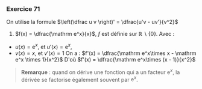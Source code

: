### Exercice 71

On utilise la formule  $\left(\dfrac u v \right)' = \dfrac{u'v - uv'}{v^2}$


1. $f(x) = \dfrac{\mathrm e^x}{x}$, $f$ est définie sur $\mathbb R\backslash \{0\}$.
Avec :
* $u(x)=\mathrm e^x$, et $u'(x)=\mathrm e^x$,
* $v(x)=x$, et $v'(x)=1$
On a : $f'(x) = \dfrac{\mathrm e^x\times x - \mathrm e^x \times 1}{x^2}$
D'où $f'(x) = \dfrac{\mathrm e^x\times (x -  1)}{x^2}$

> **Remarque** : quand on dérive une fonction qui a un facteur $\mathrm e^x$, la dérivée se factorise également souvent par $\mathrm e^x$.
 